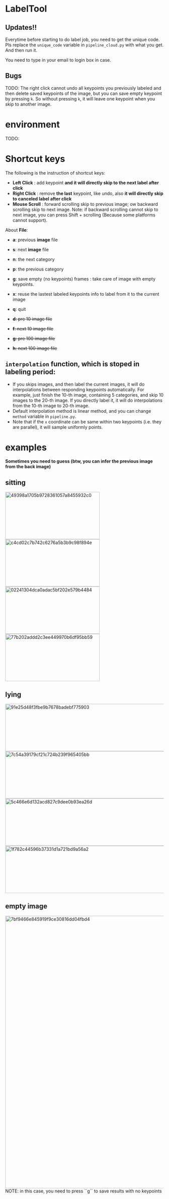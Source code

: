 # LabelTool

## Updates!!

Everytime before starting to do label job, you need to get the unique code. Pls replace the ``unique_code`` variable in ``pipeline_cloud.py`` with what you get. And then run it.

You need to type in your email to login box in case.

## Bugs

TODO: The right click cannot undo all keypoints you previously labeled and then delete saved keypoints of the image, but you can save empty keypoint by pressing `k`. So without pressing `k`, it will leave one keypoint when you skip to another image.

# environment

TODO:

# Shortcut keys

The following is the instruction of shortcut keys:

- **Left  Click**                  : add keypoint **and it will directly skip to the next label after click**
- **Right Click**                  : remove **the last** keypoint, like undo, also **it will directly skip to canceled label after click**
- **Mouse Scroll**                 : forward scrolling skip to previous image; ow backward scrolling skip to next image. Note: if backward scrolling cannot skip to next image, you can press Shift + scrolling (Because some platforms cannot support).
  
About **File**:
- **a**: previous **image** file
- **s**: next **image** file
- **n**: the next category
- **p**: the previous category
- **g**: save empty (no keypoints) frames  : take care of image with empty keypoints.
- **x**: reuse the lastest labeled keypoints info to label from it to the current image

- **q**: quit

- ~~**d**: pre 10 image file~~
- ~~**f**: next 10 image file~~
- ~~**g**: pre 100 image file~~
- ~~**h**: next 100 image file~~

## ``interpolation`` function, which is stoped in labeling period: 
- If you skips images, and then label the current images, it will do interpolations between responding keypoints automatically. For example, just finish the 10-th image, containing 5 categories, and skip 10 images to the 20-th image. If you directly label it, it will do interpolations from the 10-th image to 20-th image. 
- Default interpolation method is linear method, and you can change ``method`` variable in ``pipeline.py``.
- Note that if the ``x`` coordinate can be same within two keypoints (i.e. they are parallel), it will sample uniformly points.

# examples
**Sometimes you need to guess (btw, you can infer the previous image from the back image)**
## sitting
<img style="width: 300px; height: 150px; object-fit: cover;" alt="49398a1705b9728361057a8455932c0" src="https://github.com/YapengTeng/LabelTool/assets/105402346/b972e22d-3a9f-42df-87ac-2933b0593337">
<img style="width: 300px; height: 150px; object-fit: cover;" alt="c4cd02c7b742c6276a5b3b9c98f894e" src="https://github.com/YapengTeng/LabelTool/assets/105402346/0422bd04-4326-48c0-97ad-fd84bc6073e5">
<img style="width: 300px; height: 150px; object-fit: cover;" alt="02241304dca0adac5bf202e579b4484" src="https://github.com/YapengTeng/LabelTool/assets/105402346/38a4a67f-30b6-4f12-95c2-ea7c4251a6bb">
<img style="width: 300px; height: 150px; object-fit: cover;" alt="77b202addd2c3ee449970b6df95bb59" src="https://github.com/YapengTeng/LabelTool/assets/105402346/df353203-886c-4db0-8c54-7c4bbd440e41">

## lying
<img style="width: 700px; height: 150px; object-fit: cover;" alt="91e25d48f3fbe9b7678badebf775903" src="https://github.com/YapengTeng/LabelTool/assets/105402346/82d8ac09-d3a3-4245-b6a0-c7ca98c101b2">
<img style="width: 700px; height: 150px; object-fit: cover;" alt="7c54a39179cf21c724b239f965405bb" src="https://github.com/YapengTeng/LabelTool/assets/105402346/1fc1fe52-718a-476f-9fd7-afc5e4f0d336">
<img style="width: 700px; height: 150px; object-fit: cover;" alt="5c466e6d132acd827c9dee0b93ea26d" src="https://github.com/YapengTeng/LabelTool/assets/105402346/e73f4a34-e43d-4b27-92c0-9608d47d0396">
<img style="width: 700px; height: 150px; object-fit: cover;" alt="1f782c44596b37331d1a721bd9a56a2" src="https://github.com/YapengTeng/LabelTool/assets/105402346/de62b133-1f39-480a-9996-5fbec78dfbf2">

## empty image
<img width="864" alt="7bf9466e845919f9ce30816dd04fbd4" src="https://github.com/YapengTeng/LabelTool/assets/105402346/44cbeb80-36e0-4583-90b5-6e0250eeafec">
NOTE: in this case, you need to press ``g`` to save results with no keypoints



